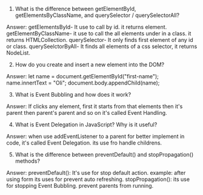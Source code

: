 1. What is the difference between getElementById, getElementsByClassName, and querySelector / querySelectorAll?

Answer: 
getElementsById- It use to call by id. it returns element.
getElementByClassName- it use to call the all elements under in a class. it returns HTMLCollection.
querySelector- It only finds first element of any id or class.
querySeelctorByAll- It finds all elements of a css selector, it returns NodeList.


2.  How do you create and insert a new element into the DOM?

Answer:
let name = document.getElementById("first-name");
name.innertText = "Oli";
document.body.appendChild(name);



3. What is Event Bubbling and how does it work?

Answer:
If clicks any element,  first it starts from that elements then it's parent then parent's parent and so on it's called Event Handling. 



4. What is Event Delegation in JavaScript? Why is it useful?

Answer:
when use addEventListener to a parent for better implement in code, it's called Event Delegation. its use fro handle childrens.




5. What is the difference between preventDefault() and stopPropagation() methods?

Answer:
preventDefault(): It's use for stop default action. example: after using form its uses for prevent auto refreshing.
stopPropagation(): its use for stopping Event Bubbling. prevent parents from running.

